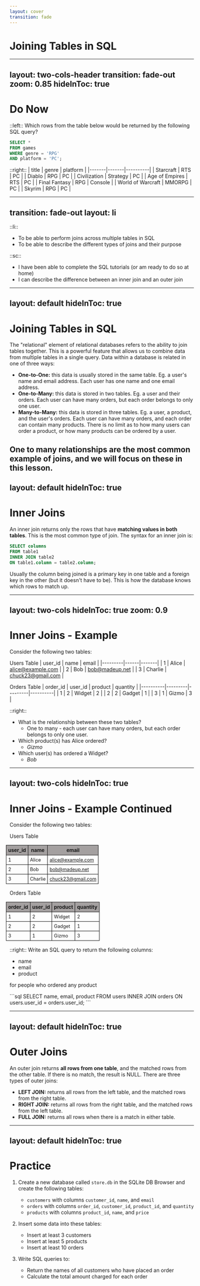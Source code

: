 ```yaml
---
layout: cover
transition: fade
---
```


# Joining Tables in SQL

---
layout: two-cols-header
transition: fade-out
zoom: 0.85
hideInToc: true
---
# Do Now

::left::
Which rows from the table below would be returned by the following SQL query?

```sql
SELECT *
FROM games
WHERE genre = 'RPG'
AND platform = 'PC';
```
::right::
| title | genre | platform |
|-------|-------|----------|
| Starcraft | RTS | PC |
| Diablo | RPG | PC |
| Civilization | Strategy | PC |
| Age of Empires | RTS | PC |
| Final Fantasy | RPG | Console |
| World of Warcraft | MMORPG | PC |
| Skyrim | RPG | PC |

<style>
th {
  background-color:rgb(164, 160, 160);
  font-weight: bold;
  border: 1px solid black;
}

td {
  border-collapse: collapse;
  border: 1px solid black;
}
</style>
---
transition: fade-out
layout: li
---
::li::
- To be able to perform joins across multiple tables in SQL
- To be able to describe the different types of joins and their purpose

::sc::
- I have been able to complete the SQL tutorials (or am ready to do so at home)
- I can describe the difference between an inner join and an outer join

---
layout: default
hideInToc: true
---

# Joining Tables in SQL

The "relational" element of relational databases refers to the ability to join tables together. This is a powerful feature that allows us to combine data from multiple tables in a single query. Data within a database is related in one of three ways:

<v-clicks depth="1">

- **One-to-One:** this data is usually stored in the same table. Eg. a user's name and email address. Each user has one name and one email address.
- **One-to-Many:** this data is stored in two tables. Eg. a user and their orders. Each user can have many orders, but each order belongs to only one user.
- **Many-to-Many:** this data is stored in three tables. Eg. a user, a product, and the user's orders. Each user can have many orders, and each order can contain many products. There is no limit as to how many users can order a product, or how many products can be ordered by a user.


<span v-mark>One to many relationships</span> are the most common example of joins, and we will focus on these in this lesson.
</v-clicks>
---
layout: default
hideInToc: true
---
# Inner Joins

An inner join returns only the rows that have **matching values in both tables**. This is the most common type of join. The syntax for an inner join is:

```sql
SELECT columns
FROM table1
INNER JOIN table2
ON table1.column = table2.column;
```

Usually the column being joined is a primary key in one table and a foreign key in the other (but it doesn't have to be). This is how the database knows which rows to match up.

---
layout: two-cols
hideInToc: true
zoom: 0.9
---
# Inner Joins - Example

Consider the following two tables:

Users Table
| user_id | name | email |
|---------|------|-------|
| 1 | Alice | alice@example.com |
| 2 | Bob | bob@madeup.net |
| 3 | Charlie | chuck23@gmail.com |

Orders Table
| order_id | user_id | product | quantity |
|----------|---------|---------|----------|
| 1 | 2 | Widget | 2 |
| 2 | 2 | Gadget | 1 |
| 3 | 1 | Gizmo | 3 |

<style>
th {
  background-color:rgb(164, 160, 160);
  font-weight: bold;
  border: 1px solid black;
  padding: 5px;
  font-size: 85%;
}

td {
  border-collapse: collapse;
  border: 1px solid black;
  padding: 5px;
  font-size: 80%;
}

table {
  margin-left: -10px;
}
</style>
::right::

<v-clicks depth="3">

- What is the relationship between these two tables? 
    - One to many - each user can have many orders, but each order belongs to only one user.
- Which product(s) has Alice ordered?
    - *Gizmo*
- Which user(s) has ordered a Widget?
    - *Bob*
</v-clicks>

---
layout: two-cols
hideInToc: true
---
# Inner Joins - Example Continued

Consider the following two tables:

Users Table

| user_id | name | email |
|---------|------|-------|
| 1 | Alice | alice@example.com |
| 2 | Bob | bob@madeup.net |
| 3 | Charlie | chuck23@gmail.com |

Orders Table

| order_id | user_id | product | quantity |
|----------|---------|---------|----------|
| 1 | 2 | Widget | 2 |
| 2 | 2 | Gadget | 1 |
| 3 | 1 | Gizmo | 3 |
<style>
th {
  background-color:rgb(164, 160, 160);
  font-weight: bold;
  border: 1px solid black;
  padding: 5px;
  font-size: 85%;
}

td {
  border-collapse: collapse;
  border: 1px solid black;
  padding: 5px;
  font-size: 80%;
}

table {
  margin-left: -10px;
}
</style>
::right::
Write an SQL query to return the following columns:

- name
- email
- product

for people who ordered any product

<v-click>
```sql
SELECT name, email, product
FROM users
INNER JOIN orders
ON users.user_id = orders.user_id;
```
</v-click>

---
layout: default
hideInToc: true
---
# Outer Joins

An outer join returns **all rows from one table**, and the matched rows from the other table. If there is no match, the result is NULL. There are three types of outer joins:

- **LEFT JOIN:** returns all rows from the left table, and the matched rows from the right table.
- **RIGHT JOIN:** returns all rows from the right table, and the matched rows from the left table.
- **FULL JOIN:** returns all rows when there is a match in either table.

---
layout: default
hideInToc: true
---
# Practice
1. Create a new database called `store.db` in the SQLite DB Browser and create the following tables:
    - `customers` with columns `customer_id`, `name`, and `email`
    - `orders` with columns `order_id`, `customer_id`, `product_id`, and `quantity`
    - `products` with columns `product_id`, `name`, and `price`

2. Insert some data into these tables:
    - Insert at least 3 customers
    - Insert at least 5 products
    - Insert at least 10 orders

3. Write SQL queries to:
    - Return the names of all customers who have placed an order
    - Calculate the total amount charged for each order


